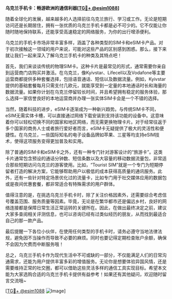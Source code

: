 **乌克兰手机卡：畅游欧洲的通信利器[[TG💪+ @esim1088](https://t.me/s/esim1088)]**

随着全球化的发展，越来越多的人选择前往乌克兰旅行、学习或工作。无论是短期访问还是长期居住，拥有一张优质的乌克兰手机卡都是必不可少的。它不仅能让你随时随地保持联系，还能享受高速稳定的网络服务，为你的出行增添便利。

乌克兰的手机卡市场非常丰富多样，涵盖了各种类型的SIM卡和eSIM卡产品。对于初次接触这一领域的用户来说，可能对这些产品的区别感到困惑。那么，接下来就让我们一起来深入了解乌克兰手机卡的种类及其特点吧！

首先，我们来谈谈传统的物理SIM卡。这种卡片是最常见的形式，通常需要你亲自到运营商门店购买并激活。在乌克兰，像Kyivstar、Lifecell以及Vodafone等主要运营商都提供多种套餐选择，包括语音通话、短信以及数据流量。例如，Kyivstar提供的基础套餐每月只需支付几欧元，就能享受到一定量的本地通话时长和海量的数据流量。如果你计划在乌克兰停留较长时间，并且希望拥有稳定的服务体验，那么选择一家信誉良好的本地运营商并办理一张实体SIM卡会是一个不错的选择。

当然，随着科技的进步，eSIM卡逐渐成为一种新兴趋势。与传统SIM卡不同，eSIM无需实体卡槽，可以直接通过网络下载安装到支持该功能的设备中。这意味着你可以轻松切换不同的国家和地区网络，而无需更换物理卡片。对于经常往返于多个国家的商务人士或者旅行爱好者而言，eSIM卡无疑提供了极大的灵活性和便捷性。在乌克兰，一些国际知名的电子设备品牌如苹果、三星等均支持eSIM技术，使得这项服务变得更加普及和实用。

除了普通的SIM卡和eSIM卡之外，还有一种专门针对游客设计的“旅游卡”。这类卡片通常包含预设的通话分钟数、短信条数以及大容量的移动数据流量包，非常适合那些短期访问乌克兰的游客使用。比如，“Tourist SIM”就是一个专门为短期停留者打造的解决方案，它能够帮助用户以极低的成本获得高质量的通讯服务。此外，还有一些针对特定场景优化过的流量卡，比如专门用于社交媒体应用的数据包或是夜间优惠套餐，都非常适合有特殊需求的用户群体。

值得注意的是，在挑选乌克兰手机卡时，除了关注价格因素外，还需要综合考虑信号覆盖范围、服务质量等因素。毕竟，无论是在繁华都市还是偏远乡村，良好的网络连接都是保障日常生活正常运转的关键所在。因此，在做出最终决定之前，建议大家多查阅相关评测信息，也可以咨询已经有过类似经历的朋友，从而找到最适合自己的那一款产品。

最后提醒一下各位小伙伴，在使用任何类型的手机卡时，请务必遵守当地法律法规，避免因不当操作而导致不必要的麻烦。同时也要记得定期检查账户余额，确保不会因为欠费而中断服务哦！

总之，乌克兰手机卡作为现代生活中不可或缺的一部分，不仅能满足人们的日常沟通需求，还能为用户提供丰富多彩的增值服务。无论你是想要体验异国风情，还是需要维持正常的社交圈，都可以借助这些灵活多样的通信工具实现目标。希望本文能为大家选购合适的乌克兰手机卡提供有益参考！如果还有其他疑问，欢迎随时留言交流哦~

[[TG💪+ @esim1088](https://t.me/s/esim1088) ![Image](https://i.postimg.cc/4NQfJmqS/Snipaste-2025-05-13-00-14-12.png)]